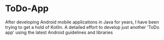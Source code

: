 # ToDo-App

After developing Android mobile applications in Java for years, I have been trying to get a hold of 
Kotlin. A detailed effort to develop just another 'ToDo app' using the latest Android guidelines
and libraries


